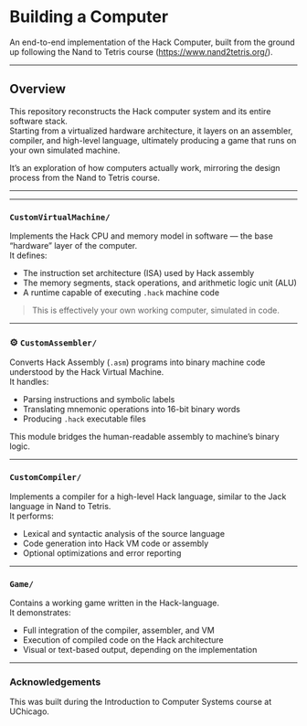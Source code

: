 # Building a Computer 
An end-to-end implementation of the Hack Computer, built from the ground up following the Nand to Tetris course (https://www.nand2tetris.org/).

---

## Overview  
This repository reconstructs the Hack computer system and its entire software stack.  
Starting from a virtualized hardware architecture, it layers on an assembler, compiler, and high-level language, ultimately producing a game that runs on your own simulated machine.

It’s an exploration of how computers actually work, mirroring the design process from the Nand to Tetris course.

---


---

### `CustomVirtualMachine/`
Implements the Hack CPU and memory model in software — the base “hardware” layer of the computer.  
It defines:
- The instruction set architecture (ISA) used by Hack assembly  
- The memory segments, stack operations, and arithmetic logic unit (ALU)  
- A runtime capable of executing `.hack` machine code  

> This is effectively your own working computer, simulated in code.

---

### ⚙️ `CustomAssembler/`
Converts Hack Assembly (`.asm`) programs into binary machine code understood by the Hack Virtual Machine.  
It handles:
- Parsing instructions and symbolic labels  
- Translating mnemonic operations into 16-bit binary words  
- Producing `.hack` executable files  

This module bridges the human-readable assembly to machine’s binary logic.

---

### `CustomCompiler/`
Implements a compiler for a high-level Hack language, similar to the Jack language in Nand to Tetris.  
It performs:
- Lexical and syntactic analysis of the source language  
- Code generation into Hack VM code or assembly  
- Optional optimizations and error reporting 

---

### `Game/`
Contains a working game written in the Hack-language.  
It demonstrates:
- Full integration of the compiler, assembler, and VM  
- Execution of compiled code on the Hack architecture  
- Visual or text-based output, depending on the implementation  

---

### Acknowledgements
This was built during the Introduction to Computer Systems course at UChicago.
